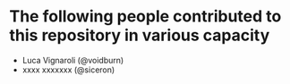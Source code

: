# The following people contributed to this repository in various capacity
* Luca Vignaroli (@voidburn)
* xxxx xxxxxxx   (@siceron)